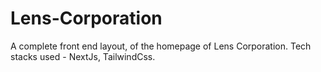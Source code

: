 # Lens-Corporation
A complete front end layout, of the homepage of Lens Corporation. Tech stacks used - NextJs, TailwindCss.
